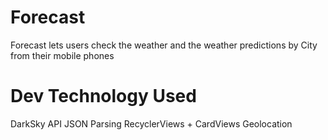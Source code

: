 # Forecast
Forecast lets users check the weather and the weather predictions by City from their mobile phones

# Dev Technology Used
DarkSky API
JSON Parsing
RecyclerViews + CardViews
Geolocation
